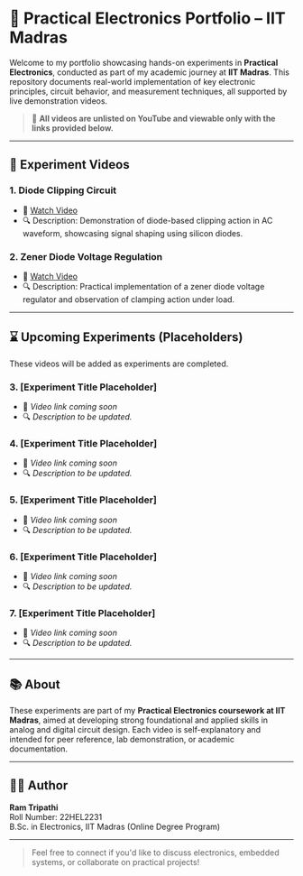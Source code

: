 # 🧪 Practical Electronics Portfolio – IIT Madras

Welcome to my portfolio showcasing hands-on experiments in **Practical Electronics**, conducted as part of my academic journey at **IIT Madras**. This repository documents real-world implementation of key electronic principles, circuit behavior, and measurement techniques, all supported by live demonstration videos.

> 📍 **All videos are unlisted on YouTube and viewable only with the links provided below.**

---

## 🎥 Experiment Videos

### 1. **Diode Clipping Circuit**
- 🔗 [Watch Video](https://youtu.be/u5hvhW2qX6E?si=_MFjjalNIW32h1WW)
- 🔍 Description: Demonstration of diode-based clipping action in AC waveform, showcasing signal shaping using silicon diodes.

### 2. **Zener Diode Voltage Regulation**
- 🔗 [Watch Video](https://youtu.be/Yld1Y2n6Dgg?si=LufnDxu2FQCjHH8G)
- 🔍 Description: Practical implementation of a zener diode voltage regulator and observation of clamping action under load.

---

## ⌛ Upcoming Experiments (Placeholders)

These videos will be added as experiments are completed.

### 3. **[Experiment Title Placeholder]**
- 🔗 *Video link coming soon*
- 🔍 *Description to be updated.*

### 4. **[Experiment Title Placeholder]**
- 🔗 *Video link coming soon*
- 🔍 *Description to be updated.*

### 5. **[Experiment Title Placeholder]**
- 🔗 *Video link coming soon*
- 🔍 *Description to be updated.*

### 6. **[Experiment Title Placeholder]**
- 🔗 *Video link coming soon*
- 🔍 *Description to be updated.*

### 7. **[Experiment Title Placeholder]**
- 🔗 *Video link coming soon*
- 🔍 *Description to be updated.*

---

## 📚 About

These experiments are part of my **Practical Electronics coursework at IIT Madras**, aimed at developing strong foundational and applied skills in analog and digital circuit design. Each video is self-explanatory and intended for peer reference, lab demonstration, or academic documentation.

---

## 🧑‍🔬 Author

**Ram Tripathi**  
Roll Number: 22HEL2231  
B.Sc. in Electronics, IIT Madras (Online Degree Program)  

---

> Feel free to connect if you'd like to discuss electronics, embedded systems, or collaborate on practical projects!
